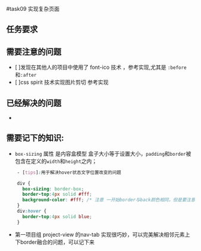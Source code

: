#task09 实现复杂页面
## 任务要求
## 需要注意的问题
   - [ ]发现在其他人的项目中使用了 font-ico 技术 ，参考实现,尤其是 `:before`和`:after`
   - [ ]css spirit 技术实现图片剪切 参考实现
    
## 已经解决的问题
   - 

## 需要记下的知识:
- `box-sizing` 属性 是内容盒模型 盒子大小等于设置大小，`padding`和`border`被包含在定义的`width`和`height`之内；

    
```css
    - [tips]:用于解决hover状态文字位置改变的问题

    div {
      box-sizing: border-box;
      border-top:4px solid #fff;
      background-color: #fff; /* 注意 一开始border与back颜色相同，但是要注意居中问题*/
    }
    div:hover {
      border-top:4px solid blue;
    }   
```

- 第一项目组 project-view 的nav-tab 实现很巧妙，可以完美解决相邻元素上下border融合的问题，可以记下来
       
    